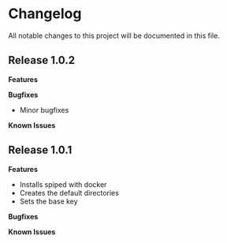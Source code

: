 # Changelog

All notable changes to this project will be documented in this file.

## Release 1.0.2

**Features**

**Bugfixes**

* Minor bugfixes

**Known Issues**


## Release 1.0.1

**Features**

* Installs spiped with docker 
* Creates the default directories
* Sets the base key

**Bugfixes**

**Known Issues**
